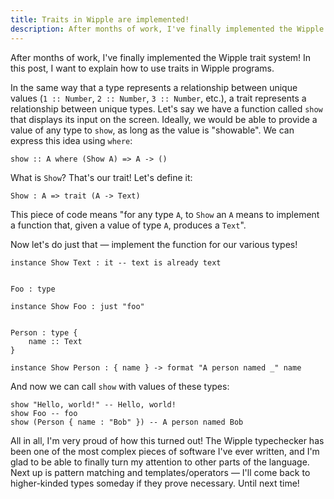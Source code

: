 ```yaml
---
title: Traits in Wipple are implemented!
description: After months of work, I've finally implemented the Wipple trait system! In this post, I want to explain how to use traits in Wipple programs.
---
```


After months of work, I've finally implemented the Wipple trait system! In this post, I want to explain how to use traits in Wipple programs.

In the same way that a type represents a relationship between unique values (`1 :: Number`, `2 :: Number`, `3 :: Number`, etc.), a trait represents a relationship between unique types. Let's say we have a function called `show` that displays its input on the screen. Ideally, we would be able to provide a value of any type to `show`, as long as the value is "showable". We can express this idea using `where`:

```wipple
show :: A where (Show A) => A -> ()
```

What is `Show`? That's our trait! Let's define it:

```wipple
Show : A => trait (A -> Text)
```

This piece of code means "for any type `A`, to `Show` an `A` means to implement a function that, given a value of type `A`, produces a `Text`".

Now let's do just that — implement the function for our various types!

```wipple
instance Show Text : it -- text is already text


Foo : type

instance Show Foo : just "foo"


Person : type {
    name :: Text
}

instance Show Person : { name } -> format "A person named _" name
```

And now we can call `show` with values of these types:

```wipple
show "Hello, world!" -- Hello, world!
show Foo -- foo
show (Person { name : "Bob" }) -- A person named Bob
```

All in all, I'm very proud of how this turned out! The Wipple typechecker has been one of the most complex pieces of software I've ever written, and I'm glad to be able to finally turn my attention to other parts of the language. Next up is pattern matching and templates/operators — I'll come back to higher-kinded types someday if they prove necessary. Until next time!
